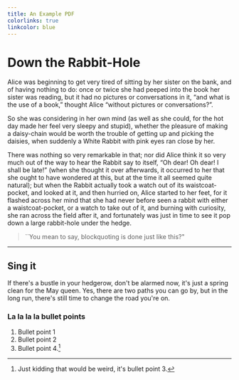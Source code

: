 ```yaml
---
title: An Example PDF
colorlinks: true
linkcolor: blue
---
```


# Down the Rabbit-Hole

Alice was beginning to get very tired of sitting by her sister on the bank, and
of having nothing to do: once or twice she had peeped into the book her sister
was reading, but it had no pictures or conversations in it, “and what is the
use of a book,” thought Alice “without pictures or conversations?”.

So she was considering in her own mind (as well as she could, for the hot day
made her feel very sleepy and stupid), whether the pleasure of making a
daisy-chain would be worth the trouble of getting up and picking the daisies,
when suddenly a White Rabbit with pink eyes ran close by her.

There was nothing so very remarkable in that; nor did Alice think it so very
much out of the way to hear the Rabbit say to itself, “Oh dear! Oh dear! I
shall be late!” (when she thought it over afterwards, it occurred to her that
she ought to have wondered at this, but at the time it all seemed quite
natural); but when the Rabbit actually took a watch out of its
waistcoat-pocket, and looked at it, and then hurried on, Alice started to her
feet, for it flashed across her mind that she had never before seen a rabbit
with either a waistcoat-pocket, or a watch to take out of it, and burning with
curiosity, she ran across the field after it, and fortunately was just in time
to see it pop down a large rabbit-hole under the hedge.

> ``You mean to say, blockquoting is done just like this?"

---

## Sing it

If there's a bustle in your hedgerow, don't be alarmed now, it's just a spring
clean for the May queen. Yes, there are two paths you can go by, but in the long
run, there's still time to change the road you're on.

### La la la la bullet points

1. Bullet point 1
2. Bullet point 2
3. Bullet point 4.[^1]


[^1]: Just kidding that would be weird, it's bullet point 3.



